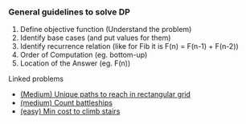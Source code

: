 ### General guidelines to solve DP
1) Define objective function (Understand the problem)
2) Identify base cases (and put values for them)
3) Identify recurrence relation (like for Fib it is F(n) = F(n-1) + F(n-2))
4) Order of Computation (eg. bottom-up)
5) Location of the Answer (eg. F(n))


Linked problems
- [(Medium) Unique paths to reach in rectangular grid](../LeetCode%20Problems/Unique%20paths%20to%20reach%20in%20rectangular%20grid.php)
- [(medium) Count battleships](../LeetCode%20Problems/Count%20Battle%20ships.php)
- [(easy) Min cost to climb stairs](../LeetCode%20Problems/Min%20cost%20to%20climb%20stairs.php)

